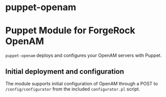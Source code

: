 puppet-openam
=============

# Puppet Module for ForgeRock OpenAM

`puppet-openam` deploys and configures your OpenAM servers with Puppet.

## Initial deployment and configuration

The module supports initial configuration of OpenAM through a POST
to `/config/configurator` from the included `configurator.pl` script.
